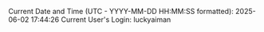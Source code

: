 Current Date and Time (UTC - YYYY-MM-DD HH:MM:SS formatted): 2025-06-02 17:44:26
Current User's Login: luckyaiman
